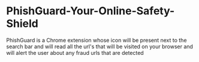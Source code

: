 # PhishGuard-Your-Online-Safety-Shield
PhishGuard is a Chrome extension whose icon will be present next to the search bar and will read all the url's that will be visited on your browser and will alert the user about any fraud urls that are detected  
